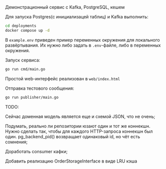 Демонстрационный сервис с Kafka, PostgreSQL, кешем

Для запуска Postgres(с инициализацей таблиц) и Kafka выполнить:
```bash
cd deployments
docker compose up -d
```

В `example.env` приведен пример переменных окружения для локального развёртывания.
Их нужно либо задать в `.env`-файле, либо в переменных окружения.

Запуск сервиса:
```bash
go run cmd/main.go
```

Простой web-интерфейс реализован в `web/index.html`

Отправка тестового сообщения:
```bash
go run publisher/main.go
```


TODO:

Сейчас доменная модель является еще и схемой JSON, что не очень;

Подумать, реально ли репозитории юзают один и тот же коннекшн. Нужно сделать так, чтобы для каждого HTTP-запроса
коннекшн был один. pg_backend_pid() возвращает одинаковый id, но чёт есть сомнения;

Доработать consumer кафки;

Добавить реализацию OrderStorageInterface в виде LRU кэша


